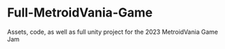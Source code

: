 # Full-MetroidVania-Game
 Assets, code, as well as full unity project for the 2023 MetroidVania Game Jam
